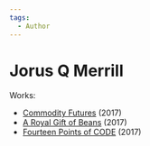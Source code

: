 ```yaml
---
tags:
  - Author
---
```


# Jorus Q Merrill

Works:

- [Commodity Futures](./commodityfutures.md) (2017)
- [A Royal Gift of Beans](./aroyalgiftofbeans.md) (2017)
- [Fourteen Points of CODE](./fourteenpointsofcode.md) (2017)